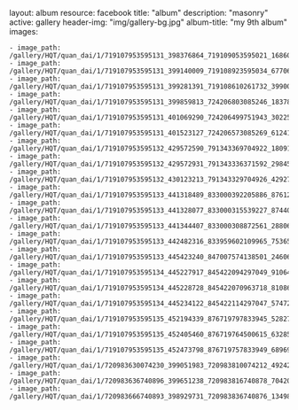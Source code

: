 
layout: album
resource: facebook
title: "album"
description: "masonry"
active: gallery
header-img: "img/gallery-bg.jpg"
album-title: "my 9th album"
images:
    
    - image_path: /gallery/HQT/quan_dai/1/719107953595131_398376864_719109053595021_1686080055851344774_n.jpg
    - image_path: /gallery/HQT/quan_dai/1/719107953595131_399140009_719108923595034_6770699347492735154_n.jpg
    - image_path: /gallery/HQT/quan_dai/1/719107953595131_399281391_719108610261732_3990041475341736923_n.jpg
    - image_path: /gallery/HQT/quan_dai/1/719107953595131_399859813_724206803085246_1837813365839655716_n.jpg
    - image_path: /gallery/HQT/quan_dai/1/719107953595131_401069290_724206499751943_3022557745734163658_n.jpg
    - image_path: /gallery/HQT/quan_dai/1/719107953595131_401523127_724206573085269_6124168121900331488_n.jpg
    - image_path: /gallery/HQT/quan_dai/1/719107953595132_429572590_791343369704922_1809195158396383823_n.jpg
    - image_path: /gallery/HQT/quan_dai/1/719107953595132_429572931_791343336371592_2984511505310181678_n.jpg
    - image_path: /gallery/HQT/quan_dai/1/719107953595132_430123213_791343329704926_4292701747997474498_n.jpg
    - image_path: /gallery/HQT/quan_dai/1/719107953595133_441318489_833000392205886_876122322660811337_n.jpg
    - image_path: /gallery/HQT/quan_dai/1/719107953595133_441328077_833000315539227_8744071771782847308_n.jpg
    - image_path: /gallery/HQT/quan_dai/1/719107953595133_441344407_833000308872561_2880660310574967550_n.jpg
    - image_path: /gallery/HQT/quan_dai/1/719107953595133_442482316_833959602109965_7536583997721072913_n.jpg
    - image_path: /gallery/HQT/quan_dai/1/719107953595133_445423240_847007574138501_2460605780420920858_n.jpg
    - image_path: /gallery/HQT/quan_dai/1/719107953595134_445227917_845422094297049_9106403193256661843_n.jpg
    - image_path: /gallery/HQT/quan_dai/1/719107953595134_445228728_845422070963718_8108693799945557566_n.jpg
    - image_path: /gallery/HQT/quan_dai/1/719107953595134_445234122_845422114297047_5747219537247641628_n.jpg
    - image_path: /gallery/HQT/quan_dai/1/719107953595135_452194339_876719797833945_5282785599320585979_n.jpg
    - image_path: /gallery/HQT/quan_dai/1/719107953595135_452405460_876719764500615_6328586311219351208_n.jpg
    - image_path: /gallery/HQT/quan_dai/1/719107953595135_452473798_876719757833949_6896966747879473046_n.jpg
    - image_path: /gallery/HQT/quan_dai/1/720983630074230_399051983_720983810074212_4924227652442634647_n.jpg
    - image_path: /gallery/HQT/quan_dai/1/720983636740896_399651238_720983816740878_7042073039609228037_n.jpg
    - image_path: /gallery/HQT/quan_dai/1/720983666740893_398929731_720983836740876_1349833845086356929_n.jpg